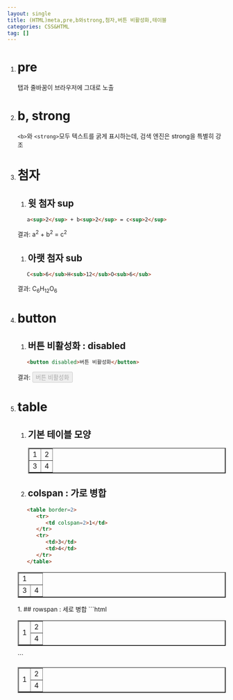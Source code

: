```yaml
---
layout: single
title: (HTML)meta,pre,b와strong,첨자,버튼 비활성화,테이블
categories: CSS&HTML
tag: []
---
```


1. # pre
   탭과 줄바꿈이 브라우저에 그대로 노출      

1. # b, strong   
   `<b>`와 `<strong>`모두 텍스트를 굵게 표시하는데, 검색 엔진은 strong을 특별히 강조

1. # 첨자
   1. ## 윗 첨자 sup   
   ```html
      a<sup>2</sup> + b<sup>2</sup> = c<sup>2</sup>
   ```   
   결과: a<sup>2</sup> + b<sup>2</sup> = c<sup>2</sup>   

   1. ## 아랫 첨자 sub   
   ```html
      C<sub>6</sub>H<sub>12</sub>O<sub>6</sub>
   ```   
   결과: C<sub>6</sub>H<sub>12</sub>O<sub>6</sub>

1. # button
   1. ## 버튼 비활성화 : disabled   
   ```html
      <button disabled>버튼 비활성화</button>
   ```   
   결과: <button disabled>버튼 비활성화</button>   

1. # table
   1. ## 기본 테이블 모양
      <table border=2>
         <tr>
            <td>1</td>
            <td>2</td>
         </tr>
         <tr>
            <td>3</td>
            <td>4</td>
         </tr>
      </table>
   1. ## colspan : 가로 병합
   ```html
      <table border=2>
         <tr>
            <td colspan=2>1</td>
         </tr>
         <tr>
            <td>3</td>
            <td>4</td>
         </tr>
      </table>
   ```
   <table border=2>
      <tr>
         <td colspan=2>1</td>
      </tr>
      <tr>
         <td>3</td>
         <td>4</td>
      </tr>
   </table>
   1. ## rowspan : 세로 병합   
   ```html
      <table border=2>
         <tr>
            <td rowspan=2>1</td>
            <td>2</td>
         </tr>
         <tr>
            <td>4</td>
         </tr>
      </table>
   ```
   <table border=2>
      <tr>
         <td rowspan=2>1</td>
         <td>2</td>
      </tr>
      <tr>
         <td>4</td>
      </tr>
   </table>

